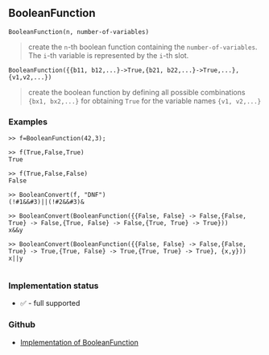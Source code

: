 ## BooleanFunction

```
BooleanFunction(n, number-of-variables)
```

> create the `n`-th boolean function containing the `number-of-variables`. The `i`-th variable is represented by the `i`-th slot.

```
BooleanFunction({{b11, b12,...}->True,{b21, b22,...}->True,...}, {v1,v2,...})
```

> create the boolean function by defining all possible combinations `{bx1, bx2,...}` for obtaining `True` for the variable names `{v1, v2,...}`
 
### Examples

``` 
>> f=BooleanFunction(42,3); 
 
>> f(True,False,True) 
True

>> f(True,False,False) 
False 

>> BooleanConvert(f, "DNF") 
(!#1&&#3)||(!#2&&#3)&

>> BooleanConvert(BooleanFunction({{False, False} -> False,{False, True} -> False,{True, False} -> False,{True, True} -> True})) 
x&&y

>> BooleanConvert(BooleanFunction({{False, False} -> False,{False, True} -> True,{True, False} -> True,{True, True} -> True}, {x,y})) 
x||y
        
```






### Implementation status

* &#x2705; - full supported

### Github

* [Implementation of BooleanFunction](https://github.com/axkr/symja_android_library/blob/master/symja_android_library/matheclipse-core/src/main/java/org/matheclipse/core/builtin/BooleanFunctions.java#L1025) 
